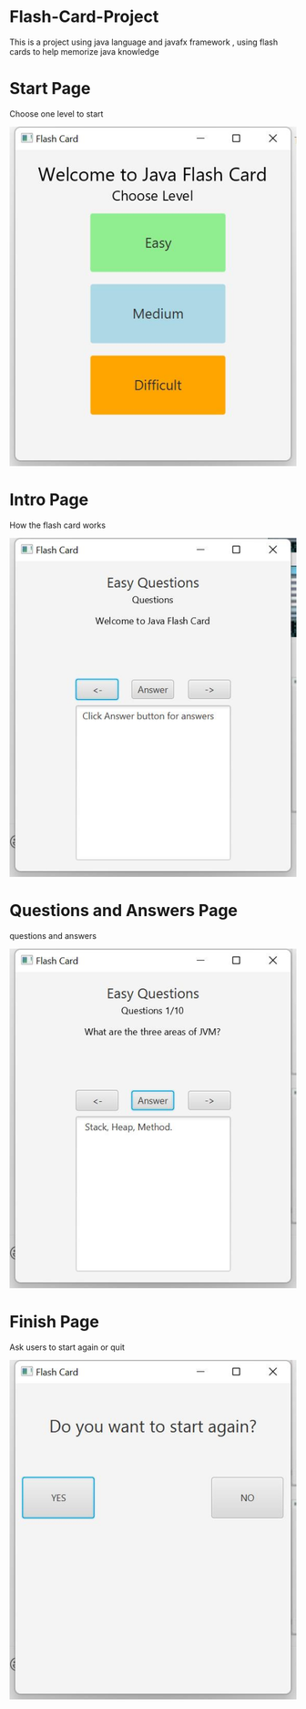 # Flash-Card-Project

This is a project using java language and javafx framework , using flash cards to help memorize java knowledge 

# Start Page

Choose one level to start

![](images_javafx_projet/StartPage.jpg)

# Intro Page

How the flash card works

![](images_javafx_projet/IntroPage.jpg)

# Questions and Answers Page

questions and answers

![](images_javafx_projet/QuestionPage.jpg)

# Finish Page

Ask users to start again or quit

![](images_javafx_projet/FinishPage.jpg)
